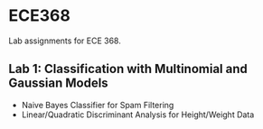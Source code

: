 # ECE368
Lab assignments for ECE 368.

## Lab 1: Classification with Multinomial and Gaussian Models
- Naive Bayes Classifier for Spam Filtering
- Linear/Quadratic Discriminant Analysis for Height/Weight Data
